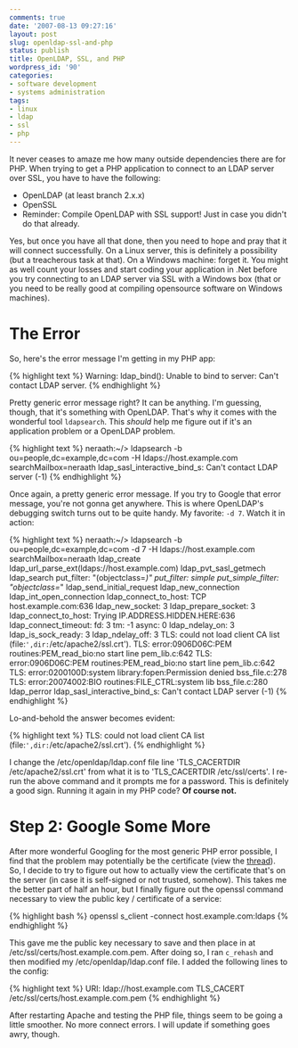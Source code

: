 ```yaml
---
comments: true
date: '2007-08-13 09:27:16'
layout: post
slug: openldap-ssl-and-php
status: publish
title: OpenLDAP, SSL, and PHP
wordpress_id: '90'
categories:
- software development
- systems administration
tags:
- linux
- ldap
- ssl
- php
---
```


It never ceases to amaze me how many outside dependencies there are for PHP. When trying to get a PHP application to connect to an LDAP server over SSL, you have to have the following:
<ul><li>OpenLDAP (at least branch 2.x.x)</li><li>OpenSSL</li><li>Reminder: Compile OpenLDAP with SSL support! Just in case you didn't do that already.</li></ul>

Yes, but once you have all that done, then you need to hope and pray that it will connect successfully. On a Linux server, this is definitely a possibility (but a treacherous task at that). On a Windows machine: forget it. You might as well count your losses and start coding your application in .Net before you try connecting to an LDAP server via SSL with a Windows box (that or you need to be really good at compiling opensource software on Windows machines). 

<h1>The Error</h1>
So, here's the error message I'm getting in my PHP app:

{% highlight text %}
Warning: ldap_bind(): Unable to bind to server: Can't contact LDAP server.
{% endhighlight %}

Pretty generic error message right? It can be anything. I'm guessing, though, that it's something with OpenLDAP. That's why it comes with the wonderful tool `ldapsearch`. This _should_ help me figure out if it's an application problem or a OpenLDAP problem.

{% highlight text %}
neraath:~/> ldapsearch -b ou=people,dc=example,dc=com 
-H ldaps://host.example.com searchMailbox=neraath
ldap_sasl_interactive_bind_s: Can't contact LDAP server (-1)
{% endhighlight %}

Once again, a pretty generic error message. If you try to Google that error message, you're not gonna get anywhere. This is where OpenLDAP's debugging switch turns out to be quite handy. My favorite: `-d 7`. Watch it in action:

{% highlight text %}
neraath:~/> ldapsearch -b ou=people,dc=example,dc=com 
-d 7 -H ldaps://host.example.com searchMailbox=neraath
ldap_create
ldap_url_parse_ext(ldaps://host.example.com)
ldap_pvt_sasl_getmech
ldap_search
put_filter: "(objectclass=*)"
put_filter: simple
put_simple_filter: "objectclass=*"
ldap_send_initial_request
ldap_new_connection
ldap_int_open_connection
ldap_connect_to_host: TCP host.example.com:636
ldap_new_socket: 3
ldap_prepare_socket: 3
ldap_connect_to_host: Trying IP.ADDRESS.HIDDEN.HERE:636
ldap_connect_timeout: fd: 3 tm: -1 async: 0
ldap_ndelay_on: 3
ldap_is_sock_ready: 3
ldap_ndelay_off: 3
TLS: could not load client CA list (file:`',dir:`/etc/apache2/ssl.crt').
TLS: error:0906D06C:PEM routines:PEM_read_bio:no start line pem_lib.c:642
TLS: error:0906D06C:PEM routines:PEM_read_bio:no start line pem_lib.c:642
TLS: error:0200100D:system library:fopen:Permission denied bss_file.c:278
TLS: error:20074002:BIO routines:FILE_CTRL:system lib bss_file.c:280
ldap_perror
ldap_sasl_interactive_bind_s: Can't contact LDAP server (-1)
{% endhighlight %}

Lo-and-behold the answer becomes evident:

{% highlight text %}
TLS: could not load client CA list (file:`',dir:`/etc/apache2/ssl.crt').
{% endhighlight %}

I change the /etc/openldap/ldap.conf file line 'TLS_CACERTDIR /etc/apache2/ssl.crt' from what it is to 'TLS_CACERTDIR /etc/ssl/certs'. I re-run the above command and it prompts me for a password. This is definitely a good sign. Running it again in my PHP code? <strong>Of course not.</strong>

<h1>Step 2: Google Some More</h1>

After more wonderful Googling for the most generic PHP error possible, I find that the problem may potentially be the certificate (view the <a href="http://groups.google.com/group/comp.lang.php/browse_thread/thread/561fc2d56b17aca6/4e1f33f9a016dc24?lnk=st&q=php+ldap_start_tls+Connect+error&rnum=3#4e1f33f9a016dc24">thread</a>). So, I decide to try to figure out how to actually view the certificate that's on the server (in case it is self-signed or not trusted, somehow). This takes me the better part of half an hour, but I finally figure out the openssl command necessary to view the public key / certificate of a service:

{% highlight bash %}
openssl s_client -connect host.example.com:ldaps
{% endhighlight %}

This gave me the public key necessary to save and then place in at /etc/ssl/certs/host.example.com.pem. After doing so, I ran `c_rehash` and then modified my /etc/openldap/ldap.conf file. I added the following lines to the config:

{% highlight text %}
URI: ldap://host.example.com
TLS_CACERT /etc/ssl/certs/host.example.com.pem
{% endhighlight %}

After restarting Apache and testing the PHP file, things seem to be going a little smoother. No more connect errors. I will update if something goes awry, though. 
